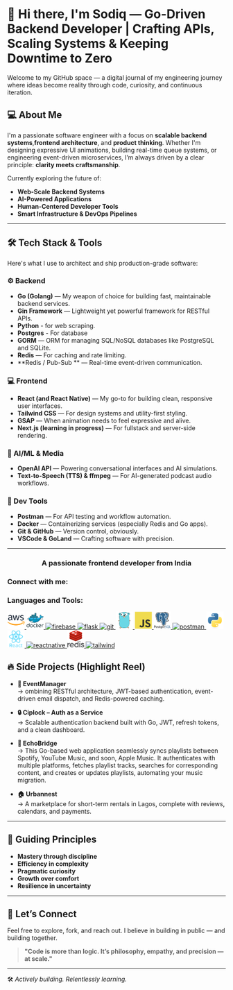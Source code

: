 # 👋 Hi there, I'm Sodiq — Go-Driven Backend Developer | Crafting APIs, Scaling Systems & Keeping Downtime to Zero

Welcome to my GitHub space — a digital journal of my engineering journey where ideas become reality through code, curiosity, and continuous iteration.

## 💻 About Me

I'm a passionate software engineer with a focus on  **scalable backend systems**,**frontend architecture**, and **product thinking**. Whether I'm designing expressive UI animations, building real-time queue systems, or engineering event-driven microservices, I’m always driven by a clear principle: **clarity meets craftsmanship**.

Currently exploring the future of:

- **Web-Scale Backend Systems**  
- **AI-Powered Applications**  
- **Human-Centered Developer Tools**  
- **Smart Infrastructure & DevOps Pipelines**  

---

## 🛠️ Tech Stack & Tools

Here's what I use to architect and ship production-grade software:

### ⚙️ Backend

- **Go (Golang)** — My weapon of choice for building fast, maintainable backend services.
- **Gin Framework** — Lightweight yet powerful framework for RESTful APIs.
- **Python** - for web scraping.
- **Postgres** - For database
- **GORM** — ORM for managing SQL/NoSQL databases like PostgreSQL and SQLite.
- **Redis** — For caching and rate limiting.
- **Redis / Pub-Sub ** — Real-time event-driven communication.

### 💻 Frontend

- **React (and React Native)** — My go-to for building clean, responsive user interfaces.
- **Tailwind CSS** — For design systems and utility-first styling.
- **GSAP** — When animation needs to feel expressive and alive.
- **Next.js (learning in progress)** — For fullstack and server-side rendering.

### 🧠 AI/ML & Media

- **OpenAI API** — Powering conversational interfaces and AI simulations.
- **Text-to-Speech (TTS) & ffmpeg** — For AI-generated podcast audio workflows.

### 🧰 Dev Tools

- **Postman** — For API testing and workflow automation.
- **Docker** — Containerizing services (especially Redis and Go apps).
- **Git & GitHub** — Version control, obviously.
- **VSCode & GoLand** — Crafting software with precision.

---

<h3 align="center">A passionate frontend developer from India</h3>

<h3 align="left">Connect with me:</h3>
<p align="left">
</p>

<h3 align="left">Languages and Tools:</h3>
<p align="left"> <a href="https://aws.amazon.com" target="_blank" rel="noreferrer"> <img src="https://raw.githubusercontent.com/devicons/devicon/master/icons/amazonwebservices/amazonwebservices-original-wordmark.svg" alt="aws" width="40" height="40"/> </a> <a href="https://www.docker.com/" target="_blank" rel="noreferrer"> <img src="https://raw.githubusercontent.com/devicons/devicon/master/icons/docker/docker-original-wordmark.svg" alt="docker" width="40" height="40"/> </a> <a href="https://firebase.google.com/" target="_blank" rel="noreferrer"> <img src="https://www.vectorlogo.zone/logos/firebase/firebase-icon.svg" alt="firebase" width="40" height="40"/> </a> <a href="https://flask.palletsprojects.com/" target="_blank" rel="noreferrer"> <img src="https://www.vectorlogo.zone/logos/pocoo_flask/pocoo_flask-icon.svg" alt="flask" width="40" height="40"/> </a> <a href="https://git-scm.com/" target="_blank" rel="noreferrer"> <img src="https://www.vectorlogo.zone/logos/git-scm/git-scm-icon.svg" alt="git" width="40" height="40"/> </a> <a href="https://golang.org" target="_blank" rel="noreferrer"> <img src="https://raw.githubusercontent.com/devicons/devicon/master/icons/go/go-original.svg" alt="go" width="40" height="40"/> </a> <a href="https://developer.mozilla.org/en-US/docs/Web/JavaScript" target="_blank" rel="noreferrer"> <img src="https://raw.githubusercontent.com/devicons/devicon/master/icons/javascript/javascript-original.svg" alt="javascript" width="40" height="40"/> </a> <a href="https://www.postgresql.org" target="_blank" rel="noreferrer"> <img src="https://raw.githubusercontent.com/devicons/devicon/master/icons/postgresql/postgresql-original-wordmark.svg" alt="postgresql" width="40" height="40"/> </a> <a href="https://postman.com" target="_blank" rel="noreferrer"> <img src="https://www.vectorlogo.zone/logos/getpostman/getpostman-icon.svg" alt="postman" width="40" height="40"/> </a> <a href="https://www.python.org" target="_blank" rel="noreferrer"> <img src="https://raw.githubusercontent.com/devicons/devicon/master/icons/python/python-original.svg" alt="python" width="40" height="40"/> </a> <a href="https://reactjs.org/" target="_blank" rel="noreferrer"> <img src="https://raw.githubusercontent.com/devicons/devicon/master/icons/react/react-original-wordmark.svg" alt="react" width="40" height="40"/> </a> <a href="https://reactnative.dev/" target="_blank" rel="noreferrer"> <img src="https://reactnative.dev/img/header_logo.svg" alt="reactnative" width="40" height="40"/> </a> <a href="https://redis.io" target="_blank" rel="noreferrer"> <img src="https://raw.githubusercontent.com/devicons/devicon/master/icons/redis/redis-original-wordmark.svg" alt="redis" width="40" height="40"/> </a> <a href="https://tailwindcss.com/" target="_blank" rel="noreferrer"> <img src="https://www.vectorlogo.zone/logos/tailwindcss/tailwindcss-icon.svg" alt="tailwind" width="40" height="40"/> </a> </p>


## 🔥 Side Projects (Highlight Reel)


- **🏥 EventManager**  
  → ombining RESTful architecture, JWT-based authentication, event-driven email dispatch, and Redis-powered caching.

- **🔒 Ciplock – Auth as a Service**  
  → Scalable authentication backend built with Go, JWT, refresh tokens, and a clean dashboard.

- **🌾 EchoBridge**  
  → This Go-based web application seamlessly syncs playlists between Spotify, YouTube Music, and soon, Apple Music. It authenticates with multiple platforms, fetches playlist tracks, searches for corresponding content, and creates or updates playlists, automating your music migration.

- **🏠 Urbannest**  
  → A marketplace for short-term rentals in Lagos, complete with reviews, calendars, and payments.

---

## 🎯 Guiding Principles

- **Mastery through discipline**
- **Efficiency in complexity**
- **Pragmatic curiosity**
- **Growth over comfort**
- **Resilience in uncertainty**

---

## 🤝 Let’s Connect

Feel free to explore, fork, and reach out. I believe in building in public — and building together.

> **"Code is more than logic. It’s philosophy, empathy, and precision — at scale."**

---

🛠️ *Actively building. Relentlessly learning.*

